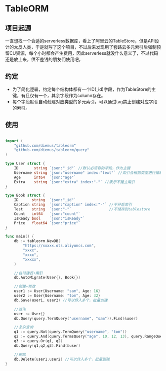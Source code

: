 # TableORM
## 项目起源
一直想找一个合适的serverless数据库，看上了阿里云的TableStore，但是API设计的太反人类，于是就写了这个项目，不过后来发现用了套路云多元索引后强制预留CU资源，每个小时都会产生费用，因此serverless就没什么意义了，不过代码还是放上来，供不差钱的朋友们使用吧。

## 约定

+ 为了简化逻辑，约定每个结构体都有一个ID(_id)字段，作为TableStore的主键，有且仅有一个，其余字段作为column存在。
+ 每个字段默认自动创建对应类型的多元索引，可以通过tag禁止创建对应字段的索引。

## 使用
```go

import (
	"github.com/diemus/tableorm"
	"github.com/diemus/tableorm/query"
)

type User struct {
	ID       string `json:"_id"` //默认必须有的字段，作为主键
	Username string `json:"username" index:"text"` //索引会根据类型进行推断，但是也可以主动指定
	Age      int64  `json:"age"`
	Extra    string `json:"extra" index:"-"` //表示不建立索引
}

type Book struct {
	ID      string  `json:"_id"`
	Caption string  `json:"caption" index:"-"` //不开启索引
	Test    string  `json:"-"`                 //不储存到tablestore
	Count   int64   `json:"count"`
	IsReady bool    `json:"isReady"`
	Price   float64 `json:"price"`
}

func main() {
	db := tableorm.NewDB(
		"https://xxxxx.ots.aliyuncs.com",
		"xxxx",
		"xxxx",
		"xxxxx",
	)

	//自动建表+索引
	db.AutoMigrate(User{}, Book{})

	//创建+修改
	user1 := User{Username: "sam", Age: 16}
	user2 := User{Username: "tom", Age: 32}
	db.Save(user1, user2) //可以传入多个，批量创建

	//查询
	user := User{}
	db.Query(query.TermQuery("username", "sam")).Find(&user)

	//复杂查询
	q1 := query.Not(query.TermQuery("username", "tom"))
	q2 := query.And(query.TermsQuery("age", 10, 12, 13), query.RangeQuery("age", ">", 15))
	q3 := query.Or(q1, q2)
	db.Query(q1,q2,q3).Find(&user)

	//删除
	db.Delete(user1,user2) //可以传入多个，批量删除
}


```